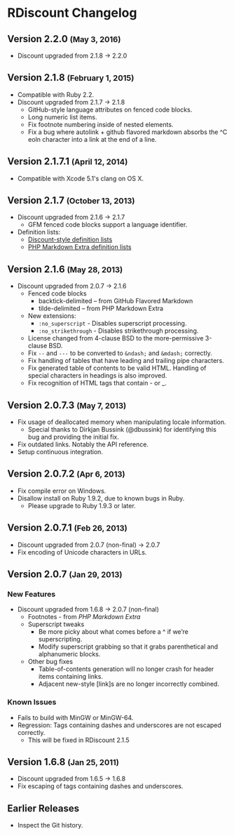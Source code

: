# RDiscount Changelog

## Version 2.2.0 <small>(May 3, 2016)</small>

* Discount upgraded from 2.1.8 -> 2.2.0

## Version 2.1.8 <small>(February 1, 2015)</small>

* Compatible with Ruby 2.2.
* Discount upgraded from 2.1.7 -> 2.1.8
    * GitHub-style language attributes on fenced code blocks.
    * Long numeric list items.
    * Fix footnote numbering inside of nested elements.
    * Fix a bug where autolink + github flavored markdown absorbs the ^C eoln character into a link at the end of a line.

## Version 2.1.7.1 <small>(April 12, 2014)</small>

* Compatible with Xcode 5.1's clang on OS X.

## Version 2.1.7 <small>(October 13, 2013)</small>

* Discount upgraded from 2.1.6 -> 2.1.7
    * GFM fenced code blocks support a language identifier.
* Definition lists:
    * [Discount-style definition lists](http://www.pell.portland.or.us/~orc/Code/discount/#dl)
    * [PHP Markdown Extra definition lists](http://michelf.ca/projects/php-markdown/extra/#def-list)

## Version 2.1.6 <small>(May 28, 2013)</small>

* Discount upgraded from 2.0.7 -> 2.1.6
    * Fenced code blocks
        * backtick-delimited – from GitHub Flavored Markdown
        * tilde-delimited – from PHP Markdown Extra
    * New extensions:
        * `:no_superscript` - Disables superscript processing.
        * `:no_strikethrough` - Disables strikethrough processing.
    * License changed from 4-clause BSD to the more-permissive 3-clause BSD.
    * Fix `--` and `---` to be converted to `&ndash;` and `&mdash;` correctly.
    * Fix handling of tables that have leading and trailing pipe characters.
    * Fix generated table of contents to be valid HTML.
      Handling of special characters in headings is also improved.
    * Fix recognition of HTML tags that contain - or _.

## Version 2.0.7.3 <small>(May 7, 2013)</small>

* Fix usage of deallocated memory when manipulating locale information.
    * Special thanks to Dirkjan Bussink (@dbussink) for identifying this bug and providing the initial fix.
* Fix outdated links. Notably the API reference.
* Setup continuous integration.

## Version 2.0.7.2 <small>(Apr 6, 2013)</small>

* Fix compile error on Windows.
* Disallow install on Ruby 1.9.2, due to known bugs in Ruby.
    * Please upgrade to Ruby 1.9.3 or later.

## Version 2.0.7.1 <small>(Feb 26, 2013)</small>

* Discount upgraded from 2.0.7 (non-final) -> 2.0.7
* Fix encoding of Unicode characters in URLs.

## Version 2.0.7 <small>(Jan 29, 2013)</small>

### New Features

* Discount upgraded from 1.6.8 -> 2.0.7 (non-final)
    * Footnotes - from *PHP Markdown Extra*
    * Superscript tweaks
        * Be more picky about what comes before a ^ if we’re superscripting.
        * Modify superscript grabbing so that it grabs parenthetical and alphanumeric blocks.
    * Other bug fixes
        * Table-of-contents generation will no longer crash for header items containing links.
        * Adjacent new-style [link]s are no longer incorrectly combined.

### Known Issues

* Fails to build with MinGW or MinGW-64.
* Regression: Tags containing dashes and underscores are not escaped correctly.
    * This will be fixed in RDiscount 2.1.5

## Version 1.6.8 <small>(Jan 25, 2011)</small>

* Discount upgraded from 1.6.5 -> 1.6.8
* Fix escaping of tags containing dashes and underscores.

## Earlier Releases

* Inspect the Git history.
